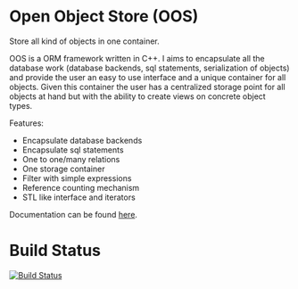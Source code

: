 Open Object Store (OOS)
=======================

Store all kind of objects in one container.

OOS is a ORM framework written in C++. I aims to encapsulate all the database work (database backends, sql statements, serialization of objects) and provide the user an easy to use interface and a unique container for all objects. Given this container the user has a centralized storage point for all objects at hand but with the ability to create views on concrete object types.

Features:

 * Encapsulate database backends
 * Encapsulate sql statements
 * One to one/many relations
 * One storage container
 * Filter with simple expressions
 * Reference counting mechanism
 * STL like interface and iterators

Documentation can be found [here](http://zussel.github.com/oos).

Build Status
============

[![Build Status](https://travis-ci.org/zussel/oos.png?branch=develop)](https://travis-ci.org/zussel/oos)
